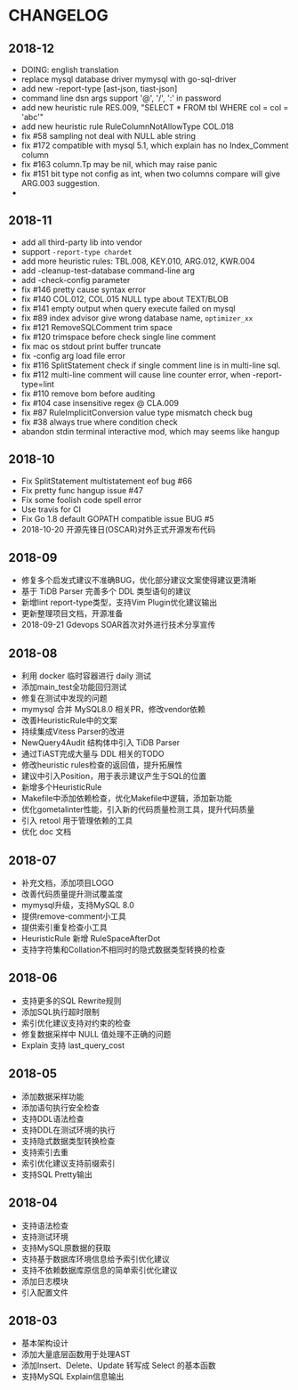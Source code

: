 # CHANGELOG

## 2018-12

- DOING: english translation
- replace mysql database driver mymysql with go-sql-driver
- add new -report-type [ast-json, tiast-json]
- command line dsn args support '@', '/', ':' in password
- add new heuristic rule RES.009, "SELECT * FROM tbl WHERE col = col = 'abc'"
- add new heuristic rule RuleColumnNotAllowType COL.018
- fix #58 sampling not deal with NULL able string
- fix #172 compatible with mysql 5.1, which explain has no Index_Comment column
- fix #163 column.Tp may be nil, which may raise panic
- fix #151 bit type not config as int, when two columns compare will give ARG.003 suggestion.
- 

## 2018-11

- add all third-party lib into vendor
- support `-report-type chardet`
- add more heuristic rules: TBL.008, KEY.010, ARG.012, KWR.004
- add -cleanup-test-database command-line arg
- add -check-config parameter
- fix #146 pretty cause syntax error
- fix #140 COL.012, COL.015 NULL type about TEXT/BLOB
- fix #141 empty output when query execute failed on mysql
- fix #89 index advisor give wrong database name, `optimizer_xx`
- fix #121 RemoveSQLComment trim space
- fix #120 trimspace before check single line comment
- fix mac os stdout print buffer truncate
- fix -config arg load file error
- fix #116 SplitStatement check if single comment line is in multi-line sql.
- fix #112 multi-line comment will cause line counter error, when -report-type=lint
- fix #110 remove bom before auditing
- fix #104 case insensitive regex @ CLA.009
- fix #87 RuleImplicitConversion value type mismatch check bug
- fix #38 always true where condition check
- abandon stdin terminal interactive mod, which may seems like hangup

## 2018-10

- Fix SplitStatement multistatement eof bug #66
- Fix pretty func hangup issue #47
- Fix some foolish code spell error
- Use travis for CI
- Fix Go 1.8 default GOPATH compatible issue BUG #5
- 2018-10-20 开源先锋日(OSCAR)对外正式开源发布代码

## 2018-09

- 修复多个启发式建议不准确BUG，优化部分建议文案使得建议更清晰
- 基于 TiDB Parser 完善多个 DDL 类型语句的建议
- 新增lint report-type类型，支持Vim Plugin优化建议输出
- 更新整理项目文档，开源准备
- 2018-09-21 Gdevops SOAR首次对外进行技术分享宣传

## 2018-08

- 利用 docker 临时容器进行 daily 测试
- 添加main_test全功能回归测试
- 修复在测试中发现的问题
- mymysql 合并 MySQL8.0 相关PR，修改vendor依赖
- 改善HeuristicRule中的文案
- 持续集成Vitess Parser的改进
- NewQuery4Audit 结构体中引入 TiDB Parser
- 通过TiAST完成大量与 DDL 相关的TODO
- 修改heuristic rules检查的返回值，提升拓展性
- 建议中引入Position，用于表示建议产生于SQL的位置
- 新增多个HeuristicRule
- Makefile中添加依赖检查，优化Makefile中逻辑，添加新功能
- 优化gometalinter性能，引入新的代码质量检测工具，提升代码质量
- 引入 retool 用于管理依赖的工具
- 优化 doc 文档

## 2018-07

- 补充文档，添加项目LOGO
- 改善代码质量提升测试覆盖度
- mymysql升级，支持MySQL 8.0
- 提供remove-comment小工具
- 提供索引重复检查小工具
- HeuristicRule 新增 RuleSpaceAfterDot
- 支持字符集和Collation不相同时的隐式数据类型转换的检查

## 2018-06

- 支持更多的SQL Rewrite规则
- 添加SQL执行超时限制
- 索引优化建议支持对约束的检查
- 修复数据采样中 NULL 值处理不正确的问题
- Explain 支持 last_query_cost

## 2018-05

- 添加数据采样功能
- 添加语句执行安全检查
- 支持DDL语法检查
- 支持DDL在测试环境的执行
- 支持隐式数据类型转换检查
- 支持索引去重
- 索引优化建议支持前缀索引
- 支持SQL Pretty输出

## 2018-04

- 支持语法检查
- 支持测试环境
- 支持MySQL原数据的获取
- 支持基于数据库环境信息给予索引优化建议
- 支持不依赖数据库原信息的简单索引优化建议
- 添加日志模块
- 引入配置文件

## 2018-03

- 基本架构设计
- 添加大量底层函数用于处理AST
- 添加Insert、Delete、Update 转写成 Select 的基本函数
- 支持MySQL Explain信息输出
